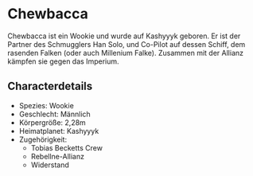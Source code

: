 # Chewbacca

Chewbacca ist ein Wookie und wurde auf Kashyyyk geboren. Er ist der Partner des Schmugglers Han Solo, und Co-Pilot auf dessen Schiff, dem rasenden Falken (oder auch Millenium Falke).
Zusammen mit der Allianz kämpfen sie gegen das Imperium.

## Characterdetails

* Spezies: Wookie
* Geschlecht: Männlich
* Körpergröße: 2,28m
* Heimatplanet: Kashyyyk
* Zugehörigkeit:
    * Tobias Becketts Crew
    * Rebellne-Allianz
    * Widerstand
    
